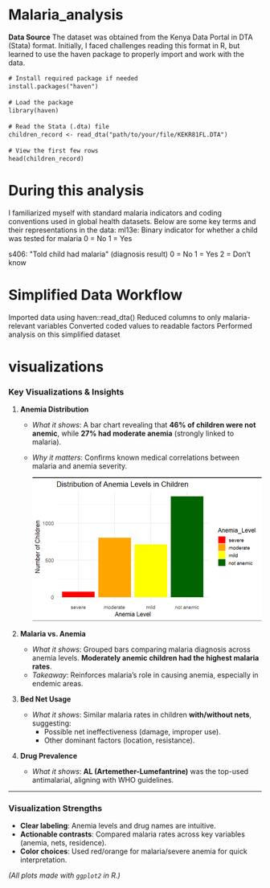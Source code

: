 # Malaria_analysis
**Data Source**
The dataset was obtained from the Kenya Data Portal in DTA (Stata) format. Initially, I faced challenges reading this format in R, but learned to use the haven package to properly import and work with the data.

```
# Install required package if needed
install.packages("haven")

# Load the package
library(haven)

# Read the Stata (.dta) file
children_record <- read_dta("path/to/your/file/KEKR81FL.DTA")

# View the first few rows
head(children_record)
```
# During this analysis
I familiarized myself with standard malaria indicators and coding conventions used in global health datasets. 
Below are some key terms and their representations in the data: 
ml13e: Binary indicator for whether a child was tested for malaria
0 = No
1 = Yes

s406: "Told child had malaria" (diagnosis result)
0 = No
1 = Yes
2 = Don’t know

# Simplified Data Workflow
Imported data using haven::read_dta()
Reduced columns to only malaria-relevant variables
Converted coded values to readable factors
Performed analysis on this simplified dataset

# visualizations
### **Key Visualizations & Insights**  

1. **Anemia Distribution**  
   - *What it shows*: A bar chart revealing that **46% of children were not anemic**, while **27% had moderate anemia** (strongly linked to malaria).  
   - *Why it matters*: Confirms known medical correlations between malaria and anemia severity.
  
     ![Anemia preview](distribution%20of%20Anemia%20levels%20among%20children.png)

2. **Malaria vs. Anemia**  
   - *What it shows*: Grouped bars comparing malaria diagnosis across anemia levels. **Moderately anemic children had the highest malaria rates**.  
   - *Takeaway*: Reinforces malaria’s role in causing anemia, especially in endemic areas.  

3. **Bed Net Usage**  
   - *What it shows*: Similar malaria rates in children **with/without nets**, suggesting:  
     - Possible net ineffectiveness (damage, improper use).  
     - Other dominant factors (location, resistance).  

4. **Drug Prevalence**  
   - *What it shows*: **AL (Artemether-Lumefantrine)** was the top-used antimalarial, aligning with WHO guidelines.  

---

### **Visualization Strengths**  
- **Clear labeling**: Anemia levels and drug names are intuitive.  
- **Actionable contrasts**: Compared malaria rates across key variables (anemia, nets, residence).  
- **Color choices**: Used red/orange for malaria/severe anemia for quick interpretation.  
 

*(All plots made with `ggplot2` in R.)*  









